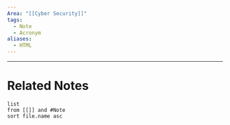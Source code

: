 ```yaml
---
Area: "[[Cyber Security]]"
tags:
  - Note
  - Acronym
aliases:
  - HTML
---
```




---
# Related Notes
```dataview
list
from [[]] and #Note 
sort file.name asc
```
